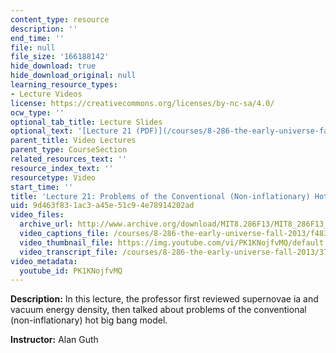 ```yaml
---
content_type: resource
description: ''
end_time: ''
file: null
file_size: '166188142'
hide_download: true
hide_download_original: null
learning_resource_types:
- Lecture Videos
license: https://creativecommons.org/licenses/by-nc-sa/4.0/
ocw_type: ''
optional_tab_title: Lecture Slides
optional_text: '[Lecture 21 (PDF)](/courses/8-286-the-early-universe-fall-2013/resources/mit8_286f13_lec21)'
parent_title: Video Lectures
parent_type: CourseSection
related_resources_text: ''
resource_index_text: ''
resourcetype: Video
start_time: ''
title: 'Lecture 21: Problems of the Conventional (Non-inflationary) Hot Big Bang Model'
uid: 9d463f83-1ac3-a45e-51c9-4e78914202ad
video_files:
  archive_url: http://www.archive.org/download/MIT8.286F13/MIT8_286F13_lec21_300k.mp4
  video_captions_file: /courses/8-286-the-early-universe-fall-2013/f483b1416dfc5d28aad1044b067b3438_PK1KNojfvMQ.vtt
  video_thumbnail_file: https://img.youtube.com/vi/PK1KNojfvMQ/default.jpg
  video_transcript_file: /courses/8-286-the-early-universe-fall-2013/3747051d1048b4df855d7574a3a8360c_PK1KNojfvMQ.pdf
video_metadata:
  youtube_id: PK1KNojfvMQ
---
```


**Description:** In this lecture, the professor first reviewed supernovae ia and vacuum energy density, then talked about problems of the conventional (non-inflationary) hot big bang model.

**Instructor:** Alan Guth

